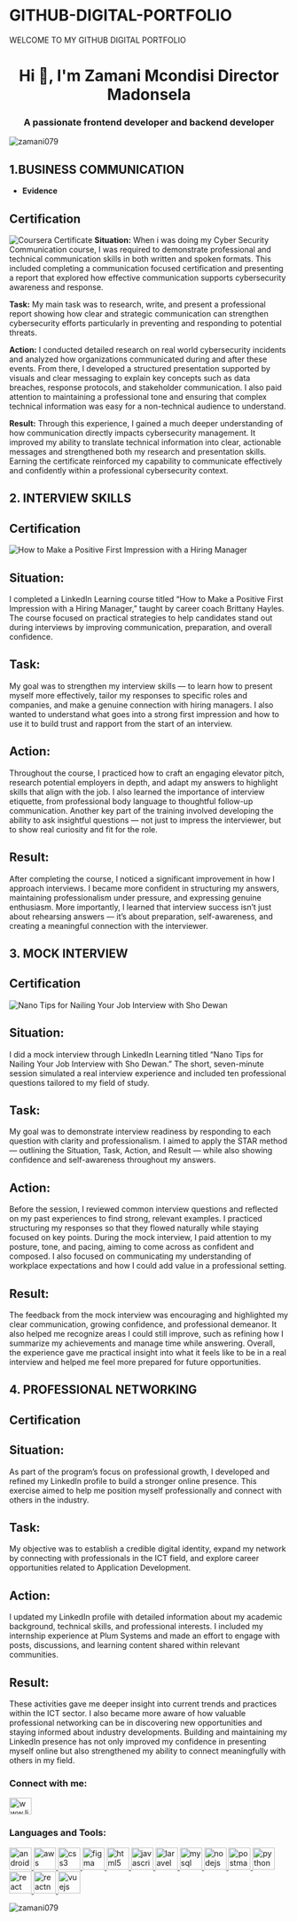 # GITHUB-DIGITAL-PORTFOLIO
WELCOME TO MY GITHUB DIGITAL PORTFOLIO

<h1 align="center">Hi 👋, I'm Zamani Mcondisi Director Madonsela</h1>
<h3 align="center">A passionate frontend developer and backend developer</h3>

<p align="left"> <img src="https://komarev.com/ghpvc/?username=zamani079&label=Profile%20views&color=0e75b6&style=flat" alt="zamani079" /> </p>

## ⁠1.BUSINESS COMMUNICATION
- **Evidence**
## Certification
![Coursera Certificate](./Coursera%20PZMNMMFTRRZM_page-0001.jpg)
**Situation:**
When i was doing my Cyber Security Communication course, I was required to demonstrate professional and technical communication skills in both written and spoken formats. This included completing a communication focused certification and presenting a report that explored how effective communication supports cybersecurity awareness and response.

**Task:**
My main task was to research, write, and present a professional report showing how clear and strategic communication can strengthen cybersecurity efforts  particularly in preventing and responding to potential threats.

**Action:**
I conducted detailed research on real world cybersecurity incidents and analyzed how organizations communicated during and after these events. From there, I developed a structured presentation supported by visuals and clear messaging to explain key concepts such as data breaches, response protocols, and stakeholder communication. I also paid attention to maintaining a professional tone and ensuring that complex technical information was easy for a non-technical audience to understand.

**Result:**
Through this experience, I gained a much deeper understanding of how communication directly impacts cybersecurity management. It improved my ability to translate technical information into clear, actionable messages and strengthened both my research and presentation skills. Earning the certificate reinforced my capability to communicate effectively and confidently within a professional cybersecurity context.
## 2. INTERVIEW SKILLS
## Certification
![How to Make a Positive First Impression with a Hiring Manager](./CertificateOfCompletion_How%20to%20Make%20a%20Positive%20First%20Impression%20with%20a%20Hiring%20Manager_page-0001.jpg)
## Situation:
I completed a LinkedIn Learning course titled “How to Make a Positive First Impression with a Hiring Manager,” taught by career coach Brittany Hayles. The course focused on practical strategies to help candidates stand out during interviews by improving communication, preparation, and overall confidence.

## Task:
My goal was to strengthen my interview skills — to learn how to present myself more effectively, tailor my responses to specific roles and companies, and make a genuine connection with hiring managers. I also wanted to understand what goes into a strong first impression and how to use it to build trust and rapport from the start of an interview.

## Action:
Throughout the course, I practiced how to craft an engaging elevator pitch, research potential employers in depth, and adapt my answers to highlight skills that align with the job. I also learned the importance of interview etiquette, from professional body language to thoughtful follow-up communication. Another key part of the training involved developing the ability to ask insightful questions — not just to impress the interviewer, but to show real curiosity and fit for the role.

## Result:
After completing the course, I noticed a significant improvement in how I approach interviews. I became more confident in structuring my answers, maintaining professionalism under pressure, and expressing genuine enthusiasm. More importantly, I learned that interview success isn’t just about rehearsing answers — it’s about preparation, self-awareness, and creating a meaningful connection with the interviewer.
## 3. MOCK INTERVIEW
## Certification
![Nano Tips for Nailing Your Job Interview with Sho Dewan](./CertificateOfCompletion_Nano%20Tips%20for%20Nailing%20Your%20Job%20Interview%20with%20Sho%20Dewan_page-0001.jpg)
## Situation:
I did a mock interview through LinkedIn Learning titled “Nano Tips for Nailing Your Job Interview with Sho Dewan.” The short, seven-minute session simulated a real interview experience and included ten professional questions tailored to my field of study.

## Task:
My goal was to demonstrate interview readiness by responding to each question with clarity and professionalism. I aimed to apply the STAR method — outlining the Situation, Task, Action, and Result — while also showing confidence and self-awareness throughout my answers.

## Action:
Before the session, I reviewed common interview questions and reflected on my past experiences to find strong, relevant examples. I practiced structuring my responses so that they flowed naturally while staying focused on key points. During the mock interview, I paid attention to my posture, tone, and pacing, aiming to come across as confident and composed. I also focused on communicating my understanding of workplace expectations and how I could add value in a professional setting.

## Result:
The feedback from the mock interview was encouraging and highlighted my clear communication, growing confidence, and professional demeanor. It also helped me recognize areas I could still improve, such as refining how I summarize my achievements and manage time while answering. Overall, the experience gave me practical insight into what it feels like to be in a real interview and helped me feel more prepared for future opportunities.

 ## 4. PROFESSIONAL NETWORKING
## Certification

## Situation:
As part of the program’s focus on professional growth, I developed and refined my LinkedIn profile to build a stronger online presence. This exercise aimed to help me position myself professionally and connect with others in the industry.

## Task:
My objective was to establish a credible digital identity, expand my network by connecting with professionals in the ICT field, and explore career opportunities related to Application Development.

## Action:
I updated my LinkedIn profile with detailed information about my academic background, technical skills, and professional interests. I included my internship experience at Plum Systems and made an effort to engage with posts, discussions, and learning content shared within relevant communities.

## Result:
These activities gave me deeper insight into current trends and practices within the ICT sector. I also became more aware of how valuable professional networking can be in discovering new opportunities and staying informed about industry developments. Building and maintaining my LinkedIn presence has not only improved my confidence in presenting myself online but also strengthened my ability to connect meaningfully with others in my field.

<h3 align="left">Connect with me:</h3>
<p align="left">
<a href="https://linkedin.com/in/www.linkedin.com/in/zamani-mcondisi-director-madonsela-07873b237" target="blank"><img align="center" src="https://raw.githubusercontent.com/rahuldkjain/github-profile-readme-generator/master/src/images/icons/Social/linked-in-alt.svg" alt="www.linkedin.com/in/zamani-mcondisi-director-madonsela-07873b237" height="30" width="40" /></a>
</p>

<h3 align="left">Languages and Tools:</h3>
<p align="left"> <a href="https://developer.android.com" target="_blank" rel="noreferrer"> <img src="https://raw.githubusercontent.com/devicons/devicon/master/icons/android/android-original-wordmark.svg" alt="android" width="40" height="40"/> </a> <a href="https://aws.amazon.com" target="_blank" rel="noreferrer"> <img src="https://raw.githubusercontent.com/devicons/devicon/master/icons/amazonwebservices/amazonwebservices-original-wordmark.svg" alt="aws" width="40" height="40"/> </a> <a href="https://www.w3schools.com/css/" target="_blank" rel="noreferrer"> <img src="https://raw.githubusercontent.com/devicons/devicon/master/icons/css3/css3-original-wordmark.svg" alt="css3" width="40" height="40"/> </a> <a href="https://www.figma.com/" target="_blank" rel="noreferrer"> <img src="https://www.vectorlogo.zone/logos/figma/figma-icon.svg" alt="figma" width="40" height="40"/> </a> <a href="https://www.w3.org/html/" target="_blank" rel="noreferrer"> <img src="https://raw.githubusercontent.com/devicons/devicon/master/icons/html5/html5-original-wordmark.svg" alt="html5" width="40" height="40"/> </a> <a href="https://developer.mozilla.org/en-US/docs/Web/JavaScript" target="_blank" rel="noreferrer"> <img src="https://raw.githubusercontent.com/devicons/devicon/master/icons/javascript/javascript-original.svg" alt="javascript" width="40" height="40"/> </a> <a href="https://laravel.com/" target="_blank" rel="noreferrer"> <img src="https://raw.githubusercontent.com/devicons/devicon/master/icons/laravel/laravel-plain-wordmark.svg" alt="laravel" width="40" height="40"/> </a> <a href="https://www.mysql.com/" target="_blank" rel="noreferrer"> <img src="https://raw.githubusercontent.com/devicons/devicon/master/icons/mysql/mysql-original-wordmark.svg" alt="mysql" width="40" height="40"/> </a> <a href="https://nodejs.org" target="_blank" rel="noreferrer"> <img src="https://raw.githubusercontent.com/devicons/devicon/master/icons/nodejs/nodejs-original-wordmark.svg" alt="nodejs" width="40" height="40"/> </a> <a href="https://postman.com" target="_blank" rel="noreferrer"> <img src="https://www.vectorlogo.zone/logos/getpostman/getpostman-icon.svg" alt="postman" width="40" height="40"/> </a> <a href="https://www.python.org" target="_blank" rel="noreferrer"> <img src="https://raw.githubusercontent.com/devicons/devicon/master/icons/python/python-original.svg" alt="python" width="40" height="40"/> </a> <a href="https://reactjs.org/" target="_blank" rel="noreferrer"> <img src="https://raw.githubusercontent.com/devicons/devicon/master/icons/react/react-original-wordmark.svg" alt="react" width="40" height="40"/> </a> <a href="https://reactnative.dev/" target="_blank" rel="noreferrer"> <img src="https://reactnative.dev/img/header_logo.svg" alt="reactnative" width="40" height="40"/> </a> <a href="https://vuejs.org/" target="_blank" rel="noreferrer"> <img src="https://raw.githubusercontent.com/devicons/devicon/master/icons/vuejs/vuejs-original-wordmark.svg" alt="vuejs" width="40" height="40"/> </a> </p>

<p><img align="center" src="https://github-readme-stats.vercel.app/api/top-langs?username=zamani079&show_icons=true&locale=en&layout=compact" alt="zamani079" /></p>


